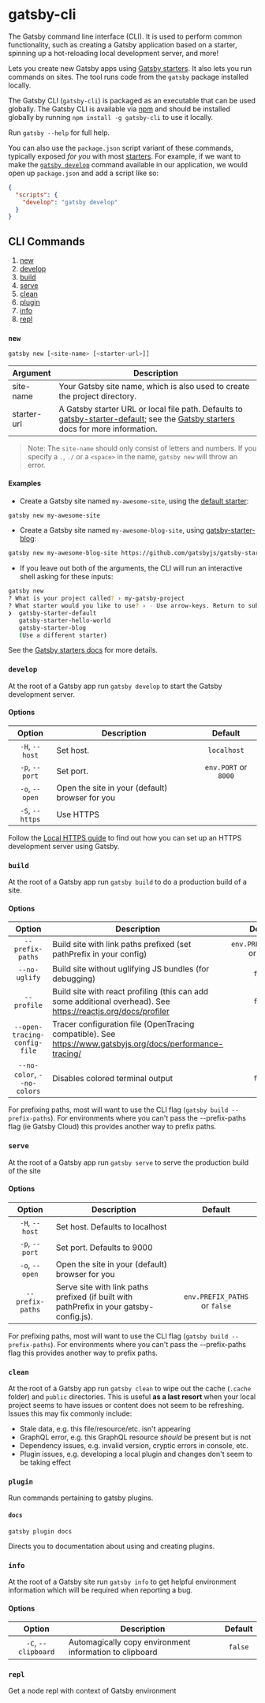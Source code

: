 # gatsby-cli

The Gatsby command line interface (CLI). It is used to perform common functionality, such as creating a Gatsby application based on a starter, spinning up a hot-reloading local development server, and more!

Lets you create new Gatsby apps using
[Gatsby starters](https://www.gatsbyjs.org/docs/gatsby-starters/). It also lets you run commands on sites. The tool runs code from the `gatsby` package installed locally.

The Gatsby CLI (`gatsby-cli`) is packaged as an executable that can be used globally. The Gatsby CLI is available via [npm](https://www.npmjs.com/) and should be installed globally by running `npm install -g gatsby-cli` to use it locally.

Run `gatsby --help` for full help.

You can also use the `package.json` script variant of these commands, typically exposed _for you_ with most [starters](/docs/starters/). For example, if we want to make the [`gatsby develop`](#develop) command available in our application, we would open up `package.json` and add a script like so:

```json:title=package.json
{
  "scripts": {
    "develop": "gatsby develop"
  }
}
```

## CLI Commands

1. [new](#new)
2. [develop](#develop)
3. [build](#build)
4. [serve](#serve)
5. [clean](#clean)
6. [plugin](#plugin)
7. [info](#info)
8. [repl](#repl)

### `new`

```bash
gatsby new [<site-name> [<starter-url>]]
```

| Argument    | Description                                                                                                                                                                                                     |
| ----------- | --------------------------------------------------------------------------------------------------------------------------------------------------------------------------------------------------------------- |
| site-name   | Your Gatsby site name, which is also used to create the project directory.                                                                                                                                      |
| starter-url | A Gatsby starter URL or local file path. Defaults to [gatsby-starter-default](https://github.com/gatsbyjs/gatsby-starter-default); see the [Gatsby starters](/docs/gatsby-starters/) docs for more information. |

> Note: The `site-name` should only consist of letters and numbers. If you specify a `.`, `./` or a `<space>` in the name, `gatsby new` will throw an error.

#### Examples

- Create a Gatsby site named `my-awesome-site`, using the [default starter](https://github.com/gatsbyjs/gatsby-starter-default):

```bash
gatsby new my-awesome-site
```

- Create a Gatsby site named `my-awesome-blog-site`, using [gatsby-starter-blog](https://www.gatsbyjs.org/starters/gatsbyjs/gatsby-starter-blog/):

```bash
gatsby new my-awesome-blog-site https://github.com/gatsbyjs/gatsby-starter-blog
```

- If you leave out both of the arguments, the CLI will run an interactive shell asking for these inputs:

```bash
gatsby new
? What is your project called? › my-gatsby-project
? What starter would you like to use? › - Use arrow-keys. Return to submit.
❯  gatsby-starter-default
   gatsby-starter-hello-world
   gatsby-starter-blog
   (Use a different starter)
```

See the [Gatsby starters docs](https://www.gatsbyjs.org/docs/gatsby-starters/) for more details.

### `develop`

At the root of a Gatsby app run `gatsby develop` to start the Gatsby
development server.

#### Options

|     Option      | Description                                     |       Default        |
| :-------------: | ----------------------------------------------- | :------------------: |
| `-H`, `--host`  | Set host.                                       |     `localhost`      |
| `-p`, `--port`  | Set port.                                       | `env.PORT` or `8000` |
| `-o`, `--open`  | Open the site in your (default) browser for you |                      |
| `-S`, `--https` | Use HTTPS                                       |                      |

Follow the [Local HTTPS guide](https://www.gatsbyjs.org/docs/local-https/)
to find out how you can set up an HTTPS development server using Gatsby.

### `build`

At the root of a Gatsby app run `gatsby build` to do a production build of a site.

#### Options

|            Option            | Description                                                                                                    |            Default            |
| :--------------------------: | -------------------------------------------------------------------------------------------------------------- | :---------------------------: |
|       `--prefix-paths`       | Build site with link paths prefixed (set pathPrefix in your config)                                            | `env.PREFIX_PATHS` or `false` |
|        `--no-uglify`         | Build site without uglifying JS bundles (for debugging)                                                        |            `false`            |
|         `--profile`          | Build site with react profiling (this can add some additional overhead). See https://reactjs.org/docs/profiler |            `false`            |
| `--open-tracing-config-file` | Tracer configuration file (OpenTracing compatible). See https://www.gatsbyjs.org/docs/performance-tracing/     |                               |
| `--no-color`, `--no-colors`  | Disables colored terminal output                                                                               |            `false`            |

For prefixing paths, most will want to use the CLI flag (`gatsby build --prefix-paths`). For environments where you can't pass the --prefix-paths flag (ie Gatsby Cloud) this provides another way to prefix paths.

### `serve`

At the root of a Gatsby app run `gatsby serve` to serve the production build of the site

#### Options

|      Option      | Description                                                                              |            Default            |
| :--------------: | ---------------------------------------------------------------------------------------- | :---------------------------: |
|  `-H`, `--host`  | Set host. Defaults to localhost                                                          |                               |
|  `-p`, `--port`  | Set port. Defaults to 9000                                                               |                               |
|  `-o`, `--open`  | Open the site in your (default) browser for you                                          |                               |
| `--prefix-paths` | Serve site with link paths prefixed (if built with pathPrefix in your gatsby-config.js). | `env.PREFIX_PATHS` or `false` |

For prefixing paths, most will want to use the CLI flag (`gatsby build --prefix-paths`). For environments where you can't pass the --prefix-paths flag this provides another way to prefix paths.

### `clean`

At the root of a Gatsby app run `gatsby clean` to wipe out the cache (`.cache` folder) and `public` directories. This is useful **as a last resort** when your local project seems to have issues or content does not seem to be refreshing. Issues this may fix commonly include:

- Stale data, e.g. this file/resource/etc. isn't appearing
- GraphQL error, e.g. this GraphQL resource _should_ be present but is not
- Dependency issues, e.g. invalid version, cryptic errors in console, etc.
- Plugin issues, e.g. developing a local plugin and changes don't seem to be taking effect

### `plugin`

Run commands pertaining to gatsby plugins.

#### `docs`

`gatsby plugin docs`

Directs you to documentation about using and creating plugins.

### `info`

At the root of a Gatsby site run `gatsby info` to get helpful environment information which will be required when reporting a bug.

#### Options

|       Option        | Description                                             | Default |
| :-----------------: | ------------------------------------------------------- | :-----: |
| `-C`, `--clipboard` | Automagically copy environment information to clipboard | `false` |

### `repl`

Get a node repl with context of Gatsby environment

<!-- TODO: add repl documentation link when ready -->
